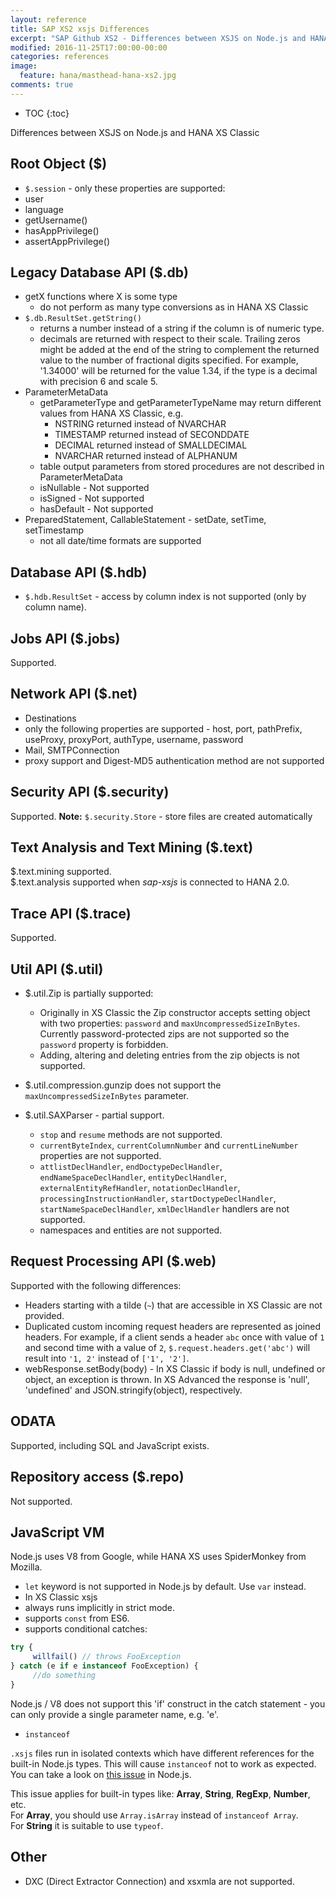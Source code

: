 ```yaml
---
layout: reference
title: SAP XS2 xsjs Differences
excerpt: "SAP Github XS2 - Differences between XSJS on Node.js and HANA XS Classic"
modified: 2016-11-25T17:00:00-00:00
categories: references
image:
  feature: hana/masthead-hana-xs2.jpg
comments: true
---
```


* TOC
{:toc}

 Differences between XSJS on Node.js and HANA XS Classic

## Root Object ($)
 * `$.session` - only these properties are supported:
  * user
  * language
  * getUsername()
  * hasAppPrivilege()
  * assertAppPrivilege()

## Legacy Database API ($.db)
* getX functions where X is some type
  * do not perform as many type conversions as in HANA XS Classic
* `$.db.ResultSet.getString()`
  * returns a number instead of a string if the column is of numeric type.
  * decimals are returned with respect to their scale. Trailing zeros might be added at the end of the string to complement the returned value to the number of fractional digits specified. For example, '1.34000' will be returned for the value 1.34, if the type is a decimal with precision 6 and scale 5.
* ParameterMetaData
  * getParameterType and getParameterTypeName may return different values from HANA XS Classic, e.g.
    * NSTRING returned instead of NVARCHAR
    * TIMESTAMP returned instead of SECONDDATE
    * DECIMAL returned instead of SMALLDECIMAL
    * NVARCHAR returned instead of ALPHANUM
  * table output parameters from stored procedures are not described in ParameterMetaData
  * isNullable - Not supported
  * isSigned - Not supported
  * hasDefault - Not supported
* PreparedStatement, CallableStatement - setDate, setTime, setTimestamp
  * not all date/time formats are supported

## Database API ($.hdb)
 * `$.hdb.ResultSet` - access by column index is not supported (only by column name).

## Jobs API ($.jobs)
Supported.

## Network API ($.net)
 * Destinations
  * only the following properties are supported - host, port, pathPrefix, useProxy, proxyPort, authType, username, password
 * Mail, SMTPConnection
  * proxy support and Digest-MD5 authentication method are not supported

## Security API ($.security)
Supported.
**Note:** `$.security.Store` - store files are created automatically

## Text Analysis and Text Mining ($.text)
$.text.mining supported.<br />
$.text.analysis supported when _sap-xsjs_ is connected to HANA 2.0.

## Trace API ($.trace)
Supported.

## Util API ($.util)
 * $.util.Zip is partially supported:
    * Originally in XS Classic the Zip constructor accepts setting object with two properties: `password` and `maxUncompressedSizeInBytes`.
      Currently password-protected zips are not supported so the `password` property is forbidden.
    * Adding, altering and deleting entries from the zip objects is not supported.

 * $.util.compression.gunzip does not support the `maxUncompressedSizeInBytes` parameter.
 * $.util.SAXParser - partial support.
    * `stop` and `resume` methods are not supported.
    * `currentByteIndex`, `currentColumnNumber` and `currentLineNumber` properties are not supported.
    * `attlistDeclHandler`, `endDoctypeDeclHandler`, `endNameSpaceDeclHandler`, `entityDeclHandler`, `externalEntityRefHandler`, `notationDeclHandler`, `processingInstructionHandler`, `startDoctypeDeclHandler`, `startNameSpaceDeclHandler`, `xmlDeclHandler` handlers are not supported.
    * namespaces and entities are not supported.

## Request Processing API ($.web)
Supported with the following differences:
- Headers starting with a tilde (`~`) that are accessible in XS Classic are not provided.
- Duplicated custom incoming request headers are represented as joined headers. For example, if a client sends a header `abc` once with value of `1` and second time with a value of `2`,
`$.request.headers.get('abc')` will result into `'1, 2'` instead of `['1', '2']`.
- webResponse.setBody(body) - In XS Classic if body is null, undefined or object, an exception is thrown. In XS Advanced the response is 'null', 'undefined' and JSON.stringify(object), respectively.

## ODATA
Supported, including SQL and JavaScript exists.

## Repository access ($.repo)
Not supported.

## JavaScript VM
Node.js uses V8 from Google, while HANA XS uses SpiderMonkey from Mozilla.
 * `let` keyword is not supported in Node.js by default. Use `var` instead.
 * In XS Classic xsjs
  * always runs implicitly in strict mode.
  * supports `const` from ES6.
  * supports conditional catches:
```js
try {
     willfail() // throws FooException
} catch (e if e instanceof FooException) {
     //do something
}
```
Node.js / V8 does not support this 'if' construct in the catch statement - you can only provide a single parameter name, e.g. 'e'.

* `instanceof`

 `.xsjs` files run in isolated contexts which have different references for the built-in Node.js types.
 This will cause `instanceof` not to work as expected. You can take a look on [this issue](https://github.com/nodejs/node-v0.x-archive/issues/1277) in Node.js.

 This issue applies for built-in types like:  **Array**, **String**, **RegExp**, **Number**, etc.<br />
 For **Array**, you should use `Array.isArray` instead of `instanceof Array`.<br />
 For **String** it is suitable to use `typeof`.

## Other
 * DXC (Direct Extractor Connection) and xsxmla are not supported.
